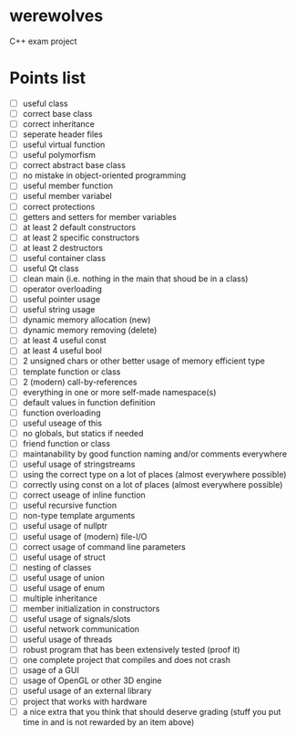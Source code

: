 # werewolves
C++ exam project

# Points list
- [ ] useful class
- [ ] correct base class
- [ ] correct inheritance
- [ ] seperate header files
- [ ] useful virtual function
- [ ] useful polymorfism
- [ ] correct abstract base class
- [ ] no mistake in object-oriented programming
- [ ] useful member function
- [ ] useful member variabel
- [ ] correct protections
- [ ] getters and setters for member variables
- [ ] at least 2 default constructors
- [ ] at least 2 specific constructors
- [ ] at least 2 destructors
- [ ] useful container class
- [ ] useful Qt class
- [ ] clean main (i.e. nothing in the main that shoud be in a class)
- [ ] operator overloading
- [ ] useful pointer usage
- [ ] useful string usage
- [ ] dynamic memory allocation (new)
- [ ] dynamic memory removing (delete)
- [ ] at least 4 useful const
- [ ] at least 4 useful bool
- [ ] 2 unsigned chars or other better usage of memory efficient type
- [ ] template function or class
- [ ] 2 (modern) call-by-references
- [ ] everything in one or more self-made namespace(s)
- [ ] default values in function definition
- [ ] function overloading
- [ ] useful useage of this
- [ ] no globals, but statics if needed
- [ ] friend function or class
- [ ] maintanability by good function naming and/or comments everywhere
- [ ] useful usage of stringstreams
- [ ] using the correct type on a lot of places (almost everywhere possible)
- [ ] correctly using const on a lot of places (almost everywhere possible)
- [ ] correct useage of inline function
- [ ] useful recursive function
- [ ] non-type template arguments
- [ ] useful usage of nullptr
- [ ] useful usage of (modern) file-I/O
- [ ] correct usage of command line parameters
- [ ] useful usage of struct
- [ ] nesting of classes
- [ ] useful usage of union
- [ ] useful usage of enum
- [ ] multiple inheritance
- [ ] member initialization in constructors
- [ ] useful usage of signals/slots
- [ ] useful network communication
- [ ] useful usage of threads
- [ ] robust program that has been extensively tested (proof it)
- [ ] one complete project that compiles and does not crash
- [ ] usage of a GUI
- [ ] usage of OpenGL or other 3D engine
- [ ] useful usage of an external library
- [ ] project that works with hardware
- [ ] a nice extra that you think that should deserve grading (stuff you put time in and is not rewarded by an item above)
